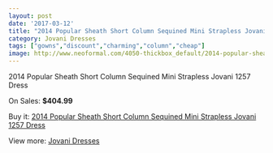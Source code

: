 ```yaml
---
layout: post
date: '2017-03-12'
title: "2014 Popular Sheath Short Column Sequined Mini Strapless Jovani 1257 Dress"
category: Jovani Dresses
tags: ["gowns","discount","charming","column","cheap"]
image: http://www.neoformal.com/4050-thickbox_default/2014-popular-sheath-short-column-sequined-mini-strapless-jovani-1257-dress.jpg
---
```

2014 Popular Sheath Short Column Sequined Mini Strapless Jovani 1257 Dress

On Sales: **$404.99**
<a href="https://www.neoformal.com/en/jovani-dresses/1510-2014-popular-sheath-short-column-sequined-mini-strapless-jovani-1257-dress.html"><amp-img layout="responsive" width="600" height="600" src="//www.neoformal.com/4050-thickbox_default/2014-popular-sheath-short-column-sequined-mini-strapless-jovani-1257-dress.jpg" alt="2014 Popular Sheath Short Column Sequined Mini Strapless Jovani 1257 Dress 0" /></a>
<a href="https://www.neoformal.com/en/jovani-dresses/1510-2014-popular-sheath-short-column-sequined-mini-strapless-jovani-1257-dress.html"><amp-img layout="responsive" width="600" height="600" src="//www.neoformal.com/4051-thickbox_default/2014-popular-sheath-short-column-sequined-mini-strapless-jovani-1257-dress.jpg" alt="2014 Popular Sheath Short Column Sequined Mini Strapless Jovani 1257 Dress 1" /></a>

Buy it: [2014 Popular Sheath Short Column Sequined Mini Strapless Jovani 1257 Dress](https://www.neoformal.com/en/jovani-dresses/1510-2014-popular-sheath-short-column-sequined-mini-strapless-jovani-1257-dress.html "2014 Popular Sheath Short Column Sequined Mini Strapless Jovani 1257 Dress")

View more: [Jovani Dresses](https://www.neoformal.com/en/15-jovani-dresses "Jovani Dresses")